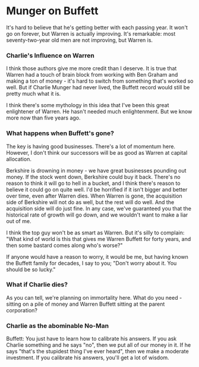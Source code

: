 # Munger on Buffett

It's hard to believe that he's getting better with each passing year. It won't go on forever, but Warren is actually improving. It's remarkable: most seventy-two-year old men are not improving, but Warren is.

### Charlie's Influence on Warren
I think those authors give me more credit than I deserve. It is true that Warren had a touch of brain block from working with Ben Graham and making a ton of money - it's hard to switch from something that's worked so well. But if Charlie Munger had never lived, the Buffett record would still be pretty much what it is.

I think there's some mythology in this idea that I've been this great enlightener of Warren. He hasn't needed much enlightenment. But we know more now than five years ago.

### What happens when Buffett's gone?
The key is having good businesses. There's a lot of momentum here. However, I don't think our successors will be as good as Warren at capital allocation.

Berkshire is drowning in money - we have great businesses pounding out money. If the stock went down, Berkshire could buy it back. There's no reason to think it will go to hell in a bucket, and I think there's reason to believe it could go on quite well. I'd be horrified if it isn't bigger and better over time, even after Warren dies. When Warren is gone, the acquisition side of Berkshire will not do as well, but the rest will do well. And the acquisition side will do just fine. In any case, we've guaranteed you that the historical rate of growth will go down, and we wouldn't want to make a liar out of me.

I think the top guy won't be as smart as Warren. But it's silly to complain: "What kind of world is this that gives me Warren Buffett for forty years, and then some bastard comes along who's worse?"

If anyone would have a reason to worry, it would be me, but having known the Buffett family for decades, I say to you; "Don't worry about it. You should be so lucky."

### What if Charlie dies?
As you can tell, we're planning on immortality here. What do you need - sitting on a pile of money and Warren Buffett sitting at the parent corporation?

### Charlie as the abominable No-Man
Buffett: You just have to learn how to calibrate his answers. If you ask Charlie something and he says "no", then we put all of our money in it. If he says "that's the stupidest thing I've ever heard", then we make a moderate investment. If you calibrate his answers, you'll get a lot of wisdom.